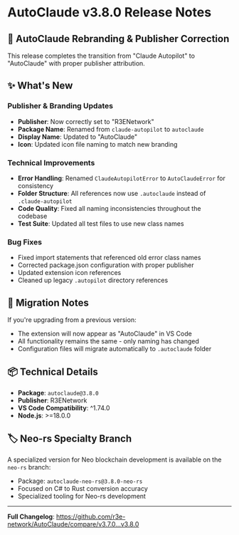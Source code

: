 # AutoClaude v3.8.0 Release Notes

## 🎯 AutoClaude Rebranding & Publisher Correction

This release completes the transition from "Claude Autopilot" to "AutoClaude" with proper publisher attribution.

## ✨ What's New

### Publisher & Branding Updates

- **Publisher**: Now correctly set to "R3ENetwork"
- **Package Name**: Renamed from `claude-autopilot` to `autoclaude`
- **Display Name**: Updated to "AutoClaude"
- **Icon**: Updated icon file naming to match new branding

### Technical Improvements

- **Error Handling**: Renamed `ClaudeAutopilotError` to `AutoClaudeError` for consistency
- **Folder Structure**: All references now use `.autoclaude` instead of `.claude-autopilot`
- **Code Quality**: Fixed all naming inconsistencies throughout the codebase
- **Test Suite**: Updated all test files to use new class names

### Bug Fixes

- Fixed import statements that referenced old error class names
- Corrected package.json configuration with proper publisher
- Updated extension icon references
- Cleaned up legacy `.autopilot` directory references

## 🔄 Migration Notes

If you're upgrading from a previous version:

- The extension will now appear as "AutoClaude" in VS Code
- All functionality remains the same - only naming has changed
- Configuration files will migrate automatically to `.autoclaude` folder

## 📦 Technical Details

- **Package**: `autoclaude@3.8.0`
- **Publisher**: R3ENetwork
- **VS Code Compatibility**: ^1.74.0
- **Node.js**: >=18.0.0

## 🏷️ Neo-rs Specialty Branch

A specialized version for Neo blockchain development is available on the `neo-rs` branch:

- Package: `autoclaude-neo-rs@3.8.0-neo-rs`
- Focused on C# to Rust conversion accuracy
- Specialized tooling for Neo-rs development

---

**Full Changelog**: https://github.com/r3e-network/AutoClaude/compare/v3.7.0...v3.8.0

